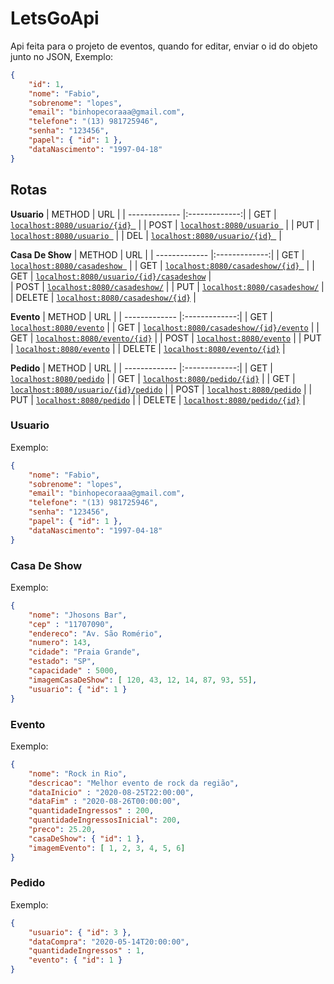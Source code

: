 # LetsGoApi

Api feita para o projeto de eventos, quando for editar, enviar o id do objeto junto no JSON, Exemplo:
```JSON
{
	"id": 1,
	"nome": "Fabio",
	"sobrenome": "lopes",
	"email": "binhopecoraaa@gmail.com",
	"telefone": "(13) 981725946",
	"senha": "123456",
	"papel": { "id": 1 },
	"dataNascimento": "1997-04-18"
}
```

## Rotas

<strong>Usuario</strong>
| METHOD       | URL           |
| ------------- |:-------------:|
| GET  |  [`localhost:8080/usuario/{id} `](#usuario) | 
| POST |  [`localhost:8080/usuario `](#usuario)     | 
| PUT  |  [`localhost:8080/usuario `](#usuario)     | 
| DEL  |  [`localhost:8080/usuario/{id} `](#usuario) |

<strong>Casa De Show</strong>
| METHOD       | URL           |
| ------------- |:-------------:|
| GET  |  [`localhost:8080/casadeshow `](#casa-de-show) | 
| GET  |  [`localhost:8080/casadeshow/{id} `](#casa-de-show) | 
| GET  |  [`localhost:8080/usuario/{id}/casadeshow`](#casa-de-show) |  
| POST |  [`localhost:8080/casadeshow/`](#casa-de-show)     | 
| PUT  |  [`localhost:8080/casadeshow/`](#casa-de-show)      |  
| DELETE  |  [`localhost:8080/casadeshow/{id}`](#casa-de-show) |

<strong>Evento</strong>
| METHOD       | URL           |
| ------------- |:-------------:|
| GET  |  [`localhost:8080/evento`](#evento) |
| GET  |  [`localhost:8080/casadeshow/{id}/evento`](#evento) |
| GET  |  [`localhost:8080/evento/{id}`](#evento) |
| POST |  [`localhost:8080/evento`](#evento) |
| PUT  |  [`localhost:8080/evento`](#evento) |
| DELETE  |  [`localhost:8080/evento/{id}`](#evento) |

<strong>Pedido</strong>
| METHOD       | URL           |
| ------------- |:-------------:|
| GET  |  [`localhost:8080/pedido`](#pedido) |
| GET  |  [`localhost:8080/pedido/{id}`](#pedido) |
| GET  |  [`localhost:8080/usuario/{id}/pedido`](#pedido) |
| POST |  [`localhost:8080/pedido`](#pedido) |
| PUT  |  [`localhost:8080/pedido`](#pedido) |
| DELETE  |  [`localhost:8080/pedido/{id}`](#pedido) |


### Usuario
Exemplo:
```json
{
	"nome": "Fabio",
	"sobrenome": "lopes",
	"email": "binhopecoraaa@gmail.com",
	"telefone": "(13) 981725946",
	"senha": "123456",
	"papel": { "id": 1 },
	"dataNascimento": "1997-04-18"
}
```
### Casa De Show
Exemplo:
```json
{
	"nome": "Jhosons Bar",
	"cep" : "11707090",
	"endereco": "Av. São Romério",
	"numero": 143,
	"cidade": "Praia Grande",
	"estado": "SP",
	"capacidade" : 5000,
	"imagemCasaDeShow": [ 120, 43, 12, 14, 87, 93, 55],
	"usuario": { "id": 1 }
}
```
### Evento
Exemplo:
```json
{
	"nome": "Rock in Rio",
	"descricao": "Melhor evento de rock da região",
	"dataInicio" : "2020-08-25T22:00:00",
	"dataFim" : "2020-08-26T00:00:00",
	"quantidadeIngressos" : 200,
	"quantidadeIngressosInicial": 200,
	"preco": 25.20,
	"casaDeShow": { "id": 1 },
	"imagemEvento": [ 1, 2, 3, 4, 5, 6]
}
```
### Pedido
Exemplo:
```json
{
	"usuario": { "id": 3 },
	"dataCompra": "2020-05-14T20:00:00",
	"quantidadeIngressos" : 1,
	"evento": { "id": 1 }
}
```
